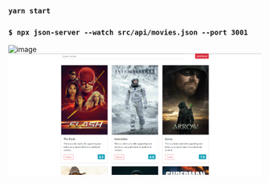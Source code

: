 
### `yarn start`

### `$ npx json-server --watch src/api/movies.json --port 3001`

![image](http://www.hotech.company/files/E2D46D32-3B4E-4DDD-8F4A-E5EA526E6D49/imgs/menu_logo.png)
![plot](./my-movies.png)
